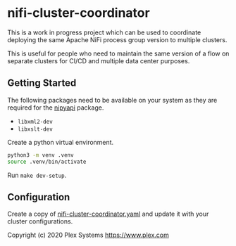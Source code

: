 # nifi-cluster-coordinator

This is a work in progress project which can be used to coordinate deploying the same Apache NiFi process group version to multiple clusters.

This is useful for people who need to maintain the same version of a flow on separate clusters for CI/CD and multiple data center purposes.

## Getting Started

The following packages need to be available on your system as they are required for the [nipyapi](https://nipyapi.readthedocs.io/en/latest/) package.

- `libxml2-dev`
- `libxslt-dev`

Create a python virtual environment.

```sh
python3 -m venv .venv
source .venv/bin/activate
```

Run `make dev-setup`.

## Configuration

Create a copy of [nifi-cluster-coordinator.yaml](conf/nifi-cluster-coordinator.yaml) and update it with your cluster configurations.

Copyright (c) 2020 Plex Systems https://www.plex.com